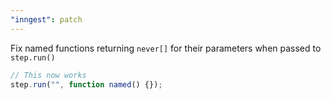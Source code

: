 ```yaml
---
"inngest": patch
---
```


Fix named functions returning `never[]` for their parameters when passed to `step.run()`

```ts
// This now works
step.run("", function named() {});
```
